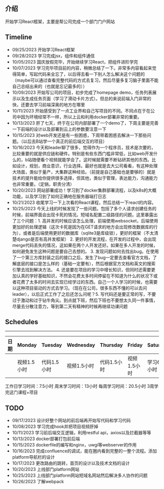 ## 介绍
开始学习React框架，主要是帮公司完成一个部门门户网站

## Timeline
- 09/25/2023 开始学习React框架
- 09/28/2023 学习完成jsx，组件和组件通信
- 10/05/2023 国庆放假完毕，开始继续学习React，把组件进阶学完
- 10/07/2023 学习完毕项目前的内容，稍微总结了一下。非常多内容看起来觉得简单，写起代码来全忘了，以后得去看一下别人怎么解决这个问题的（maybe可以通过查看完整代码的方式去复习，然后尽量多复习脑子里面不能自己总结出来的（也就是忘记最多的））
- 10/09/2023 开始写公司的项目，初步完成了homepage demo，任务列表展示以及生成任务页面（学习了滑动卡片方式）。但总的来说前端入门非常的快，还要去学习前端深奥的地方在哪里
- 10/11/2023 开始感受到了一点工业界和自己写项目的不同。不同点在于在公司中因为环境经常不一样，所以上云和利用docker部署非常的重要。 
- 10/13/2023 肝了七天，终于在公司内部部署了一个demo了，下周主要是完善一下前端的设计以及部署到云上的参数要注意一下
- 10/15/2023 对web开发还是有一些困惑，下周带着困惑去解决一下那些问题。（以后去B站学一个真正的前后端交互的项目）
- 10/16/2023 今天和leader聊了很多，觉得作为一个程序员，技术是次要的，比较重要的就是供应链和硬件。特别是有些东西门槛非常低，比如web开发什么的，b站随便看个视频就能学会了。这时候就需要不断钻研其他的东西。比如设计，规划，商业意识，行业选择。最好也就是去大公司看看，有这种处理大场面，类似于量产，大集群这种经验。（前提是自己基础也是要够的）就是技术的提升能给你提供很多选择，但其他，类似于管理，表达能力，沟通能力也非常重要。（定锅，职责分清）
- 10/20/2023 网站部署成功！学习到了docker集群部署流程，以及k8s的大概功能，以及学习到了如何正确地在服务器端打日志
- 10/21/2023 收尾学习一下上次看的React课程，然后总结一下react的内容。
- 10/25/2023 今天上线的时候发现了一些问题。包括了多个人请求创建任务的时候，前端界面会出现卡死的情况。短域名配置二级路径的问题。这里暴露出了三个问题：1. 高并发的时候应该怎么处理，前端使用websocket，后端使用更加好的处理逻辑（这次卡死是因为在GET请求的地方会出现修改数据库的行为），或者是后端使用更好的数据库（sqlite3是库级锁），更好的框架（不太清楚django是否有高并发框架） 2. 更好的开发流程，在开发的过程中，会出现merge代码丢失的情况，这如果在两个人开发还好。如果在多人开发的时候，如何避免发生这种问题是要自己去想的。 3. 发现问题如何去找出bug。在使用了一个第三方库封装之后的接口之后，发生了bug一定要去查看官方文档，了解底层的接口是怎么样的（基础一定要有），然后根据官方文档和英文的搜索引擎去找到解决方法。 4. 还是要在项目的学习中增长知识，但同时还需要更加认真的学好基础知识，不然会花费太多时间停留在不知道为什么的状况下或者花费了太多的时间去实现已经学过的东西。自己一个人学习的时候，也需要以这种项目驱动的方式去学习。（现在在公司，很多东西不懂的可以去问leader），以后正式工作了之后还怎么问呢？5. 写代码还是要正常的写，不要过于激动和过于钻牛角尖。到点就下班，然后下班也不要想太久同一件事情，尽量去分散注意力，等到第二天有精神的时候再继续功课问题

## Schedules

-------
|日期|Monday|Tuesday|Wednesday|Thursday|Friday|Saturday|Sunday|
|  ----  | ----  |  ----  | ----  |  ----  | ----  |  ----  | ----  |
|   | 视频1.5小时|  代码1.5小时  | 视频1.5小时  |  代码1.5小时  | 视频1.5小时  |  学习6.5小时  | 学习6.5小时 |

工作日学习时间：7.5小时
周末学习时间：13小时
每周学习时间：20.5小时
3周学完这门课程+项目

## TODO
- 09/17/2023 设计好整个网站的前后端再开始写代码和学习代码
- 10/08/2023 学习完成hook并把项目视频肝掉
- 10/11/2023 学习前后端交互逻辑，利用restful api，axios以及拦截器等等
- 10/13/2023 docker部署打包前后端
- 10/15/2023 dockerfile的编写和nginx，uwgi等webserver的作用
- 10/16/2023 完成confluence的调试，能在圈内看到完整的一整个流程。添加platform导航栏的设计
- 10/17/2023 更改路由的跳转，首页的设计以及技术文档的设计
- 10/20/2023 上线部门platform网站
- 10/25/2023 上线部门platform网站短域名网站然后解决多人协作的问题
- 10/26/2023 了解webpack
